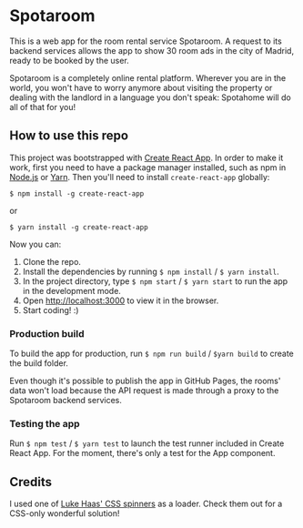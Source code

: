# Spotaroom

This is a web app for the room rental service Spotaroom. A request to its backend services allows the app to show 30 room ads in the city of Madrid, ready to be booked by the user.

Spotaroom is a completely online rental platform. Wherever you are in the world, you won't have to worry anymore about visiting the property or dealing with the landlord in a language you don't speak: Spotahome will do all of that for you!

## How to use this repo

This project was bootstrapped with [Create React App](https://github.com/facebook/create-react-app). In order to make it work, first you need to have a package manager installed, such as npm in [Node.js](https://nodejs.org/) or [Yarn](https://yarnpkg.com/lang/en/). Then you'll need to install `create-react-app` globally:

`$ npm install -g create-react-app`

or

`$ yarn install -g create-react-app`

Now you can:

1. Clone the repo.
2. Install the dependencies by running `$ npm install` / `$ yarn install`.
3. In the project directory, type `$ npm start` / `$ yarn start` to run the app in the development mode.
4. Open [http://localhost:3000](http://localhost:3000) to view it in the browser.
5. Start coding! :)

### Production build

To build the app for production, run `$ npm run build` / `$yarn build` to create the build folder.

Even though it's possible to publish the app in GitHub Pages, the rooms' data won't load because the API request is made through a proxy to the Spotaroom backend services.

### Testing the app

Run `$ npm test` / `$ yarn test` to launch the test runner included in Create React App. For the moment, there's only a test for the App component.

## Credits

I used one of [Luke Haas' CSS spinners](https://github.com/lukehaas/css-loaders) as a loader. Check them out for a CSS-only wonderful solution!
